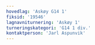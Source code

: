 ```yaml
---
hovedlag: 'Askøy G14 1'
fiksid: '19546'
lagnavniturnering: 'Askøy 1'
turneringskategori: 'G14 1 div.'
kontaktperson: 'Jarl Aspunvik'
---
```

